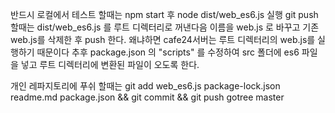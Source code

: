 반드시 로컬에서 테스트 할때는 npm start 후 node dist/web_es6.js 실행 git push 할때는 dist/web_es6.js 를 루트 디렉터리로 꺼낸다음 이름을 web.js 로 바꾸고 기존 web.js를 삭제한 후 push 한다.
왜냐하면 cafe24서버는 루트 디렉터리의 web.js를 실행하기 때문이다 추후 package.json 의 "scripts" 를 수정하여 src 폴더에 es6 파일을 넣고 루트 디렉터리에 변환된 파일이 오도록 한다.

개인 레파지토리에 푸쉬 할때는 git add web_es6.js package-lock.json readme.md package.json && git commit && git push gotree master
